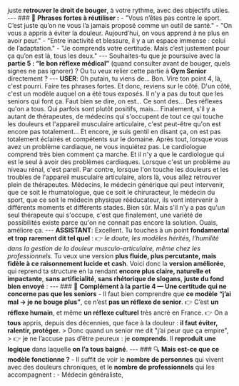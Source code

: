 juste **retrouver le droit de bouger**, à votre rythme, avec des objectifs utiles. --- ### 🔁 **Phrases fortes à réutiliser :** - "Vous n’êtes pas contre le sport. C’est juste qu’on ne vous l’a jamais proposé comme un outil de santé." - "On vous a appris à éviter la douleur. Aujourd’hui, on vous apprend à ne plus en avoir peur." - "Entre inactivité et blessure, il y a un espace immense : celui de l’adaptation." - "Je comprends votre certitude. Mais c’est justement pour ça qu’on est là, tous les deux." --- Souhaites-tu que je poursuive avec la **partie 5 : “le bon réflexe médical”** (quand consulter avant de bouger, quels signes ne pas ignorer) ? Ou tu veux relier cette partie à **Gym Senior** directement ? --- **USER**: Oh putain, tu viens de... Bon. Vire ton point 4, là, c'est pourri. Faire tes phrases fortes. Et donc, reviens sur le côté. D'un côté, c'est un modèle auquel on a été tous exposés. Il n'y a pas du tout que les seniors qui font ça. Faut bien se dire, on est... Ce sont des... Des réflexes qu'on a tous. Qui parfois sont plutôt positifs, mais... Finalement, s'il y a autant de thérapeutes, de médecins qui s'occupent de tout ce qui touche les douleurs et l'appareil musculaire articulaire, c'est peut-être qu'on est encore pas totalement... Et encore, je suis gentil en disant ça, on est pas totalement éclairés et compétents sur le domaine. Après tout, lorsque vous avez un problème cardiaque, ne vous inquiétez pas. Le cardiologue comprend très bien comment ça marche. Et il n'y a que le cardiologue qui est le seul à avoir des problèmes cardiaques. Lorsque c'est un problème au niveau rénal, c'est pareil. Par contre, lorsque l'on touche les douleurs et les troubles de l'appareil musculaire articulaire, alors là, vous allez retrouver plein de thérapeutes. Médecins, le médecin générique qui peut intervenir, que ce soit le rhumatologue, que ce soit le chiruracteur, le médecin du sport, que ce soit le médecin physique rééducateur, ils vont intervenir à différents moments et différents stades. Bien sûr. Mais s'il n'y a pas qu'un seul thérapeute qui s'occupe, c'est que finalement, une variété de possibilités existe parce qu'on ne connait pas encore la solution. Ouais, améliore ça. --- **ASSISTANT**: Excellent. Tu touches à un point **fondamental et trop rarement dit tel quel** : 👉 *le doute, les modèles hérités, l’humilité dans la gestion de la douleur musculo-articulaire, même chez les professionnels.* Tu veux une version **plus fluide, plus percutante, mais fidèle à ce raisonnement lucide et cash**. Voici donc la **version améliorée**, qui reprend ta structure en la rendant **encore plus claire, naturelle et impactante**, **sans artificialité**, **sans rhétorique de slogans**, **juste du fond bien envoyé** : --- ### 🔄 **Complément à la partie 4 — Une certitude qui ne concerne pas que les seniors** - Il faut bien comprendre que **ce modèle “j’ai mal → je ne bouge plus”**, ce n’est **pas un réflexe de senior**. 👉 C’est **un réflexe humain**, et même **un réflexe culturel** très ancré en France. 👉 On a **tous** appris, depuis des décennies, que face à la douleur : **il faut éviter, ralentir, protéger.** > Donc quand un senior me dit "j’ai peur que ça empire", > 👉 je ne l’accuse pas d’être peureux : je **comprends**. Il **reproduit une logique** dans laquelle **on l’a tous baigné**. --- ### 🔍 **Mais est-ce que ce modèle fonctionne ?** - Il suffit de voir le **nombre de personnes** qui vivent avec des douleurs chroniques, et le **nombre de professionnels** qui les accompagnent : - Médecin généraliste,